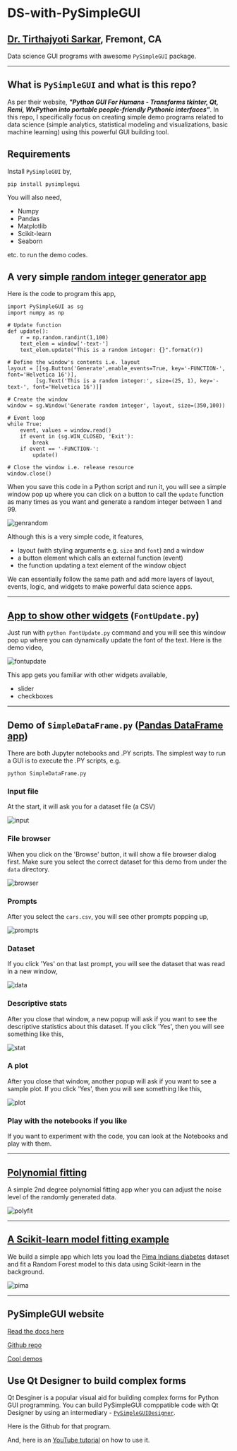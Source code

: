 # DS-with-PySimpleGUI

## [Dr. Tirthajyoti Sarkar](https://www.linkedin.com/in/tirthajyoti-sarkar-2127aa7/), Fremont, CA

Data science GUI programs with awesome `PySimpleGUI` package.

---

## What is `PySimpleGUI` and what is this repo?

As per their website, ___"Python GUI For Humans - Transforms tkinter, Qt, Remi, WxPython into portable people-friendly Pythonic interfaces"___. In this repo, I specifically focus on creating simple demo programs related to data science (simple analytics, statistical modeling and visualizations, basic machine learning) using this powerful GUI building tool.

## Requirements

Install `PySimpleGUI` by,
```
pip install pysimplegui
```

You will also need,

- Numpy
- Pandas
- Matplotlib
- Scikit-learn
- Seaborn

etc. to run the demo codes.

## A very simple [random integer generator app](https://github.com/tirthajyoti/DS-with-PySimpleGUI/blob/main/GenRandom.py)

Here is the code to program this app,

```
import PySimpleGUI as sg
import numpy as np

# Update function
def update():
    r = np.random.randint(1,100)
    text_elem = window['-text-']
    text_elem.update("This is a random integer: {}".format(r))

# Define the window's contents i.e. layout
layout = [[sg.Button('Generate',enable_events=True, key='-FUNCTION-', font='Helvetica 16')],
         [sg.Text('This is a random integer:', size=(25, 1), key='-text-', font='Helvetica 16')]]

# Create the window
window = sg.Window('Generate random integer', layout, size=(350,100))

# Event loop
while True:
    event, values = window.read()
    if event in (sg.WIN_CLOSED, 'Exit'):
        break
    if event == '-FUNCTION-':
        update()

# Close the window i.e. release resource
window.close()
```

When you save this code in a Python script and run it, you will see a simple window pop up where you can click on a button to call the `update` function as many times as you want and generate a random integer between 1 and 99.

![genrandom](https://raw.githubusercontent.com/tirthajyoti/DS-with-PySimpleGUI/main/images/GenRandom.gif)

Although this is a very simple code, it features,

- layout (with styling arguments e.g. `size` and `font`) and a window
- a button element which calls an external function (event)
- the function updating a text element of the window object

We can essentially follow the same path and add more layers of layout, events, logic, and widgets to make powerful data science apps.

---

## [App to show other widgets](https://github.com/tirthajyoti/DS-with-PySimpleGUI/blob/main/FontUpdate.py) (`FontUpdate.py`)

Just run with `python FontUpdate.py` command and you will see this window pop up where you can dynamically update the font of the text. Here is the demo video,

![fontupdate](https://raw.githubusercontent.com/tirthajyoti/DS-with-PySimpleGUI/main/images/FontUpdate.gif)

This app gets you familiar with other widgets available,

- slider
- checkboxes

---

## Demo of `SimpleDataFrame.py` ([Pandas DataFrame app](https://github.com/tirthajyoti/DS-with-PySimpleGUI/blob/main/SimpleDataFrame.py))

There are both Jupyter notebooks and .PY scripts. The simplest way to run a GUI is to execute the .PY scripts, e.g.
```
python SimpleDataFrame.py
```

### Input file
At the start, it will ask you for a dataset file (a CSV)

![input](https://raw.githubusercontent.com/tirthajyoti/DS-with-PySimpleGUI/main/images/SimpleDataFrame-0.PNG)

### File browser
When you click on the 'Browse' button, it will show a file browser dialog first. Make sure you select the correct dataset for this demo from under the `data` directory.

![browser](https://raw.githubusercontent.com/tirthajyoti/DS-with-PySimpleGUI/main/images/SimpleDataFrame-1.PNG)

### Prompts
After you select the `cars.csv`, you will see other prompts popping up,

![prompts](https://raw.githubusercontent.com/tirthajyoti/DS-with-PySimpleGUI/main/images/SimpleDataFrame-6.png)
### Dataset
If you click 'Yes' on that last prompt, you will see the dataset that was read in a new window,

![data](https://raw.githubusercontent.com/tirthajyoti/DS-with-PySimpleGUI/main/images/SimpleDataFrame-5.PNG)
### Descriptive stats
After you close that window, a new popup will ask if you want to see the descriptive statistics about this dataset. If you click 'Yes', then you will see something like this,

![stat](https://raw.githubusercontent.com/tirthajyoti/DS-with-PySimpleGUI/main/images/SimpleDataFrame-7.PNG)
### A plot
After you close that window, another popup will ask if you want to see a sample plot. If you click 'Yes', then you will see something like this,

![plot](https://raw.githubusercontent.com/tirthajyoti/DS-with-PySimpleGUI/main/images/SimpleDataFrame-8.PNG)
### Play with the notebooks if you like
If you want to experiment with the code, you can look at the Notebooks and play with them.

---

## [Polynomial fitting](https://github.com/tirthajyoti/DS-with-PySimpleGUI/blob/main/PolyFit.py)

A simple 2nd degree polynomial fitting app wher you can adjust the noise level of the randomly generated data.

![polyfit](https://raw.githubusercontent.com/tirthajyoti/DS-with-PySimpleGUI/main/images/PolyFitting.gif)

---

## [A Scikit-learn model fitting example](https://github.com/tirthajyoti/DS-with-PySimpleGUI/blob/main/PimaPrediction.py)

We build a simple app which lets you load the [Pima Indians diabetes](https://www.kaggle.com/uciml/pima-indians-diabetes-database) dataset and fit a Random Forest model to this data using Scikit-learn in the background.

![pima](https://raw.githubusercontent.com/tirthajyoti/DS-with-PySimpleGUI/main/images/Pima-Prediction.gif)

---

## PySimpleGUI website

[Read the docs here](https://pysimplegui.readthedocs.io/en/latest/)

[Github repo](https://github.com/PySimpleGUI/PySimpleGUI)

[Cool demos](https://github.com/PySimpleGUI/PySimpleGUI/tree/master/DemoPrograms)

## Use Qt Designer to build complex forms

Qt Desginer is a popular visual aid for building complex forms for Python GUI programming. You can build PySimpleGUI comppatible code with Qt Designer by using an intermediary - [`PySimpleGUIDesigner`](https://github.com/nngogol/PySimpleGUIDesigner).

Here is the Github for that program.

And, here is an [YouTube tutorial](https://www.youtube.com/watch?v=dN7gXwnNoBA) on how to use it.

